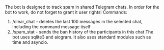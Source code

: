 The bot is designed to track spam in shared Telegram chats. In order for the bot to work, do not forget to grant it user rights!
Commands:
1) /clear_chat - deletes the last 100 messages in the selected chat, including the command message itself
2) /spam_stat - sends the ban history of the participants in this chat
The bot uses sqlite3 and aiogram. It also uses standard modules such as time and asyncio.
